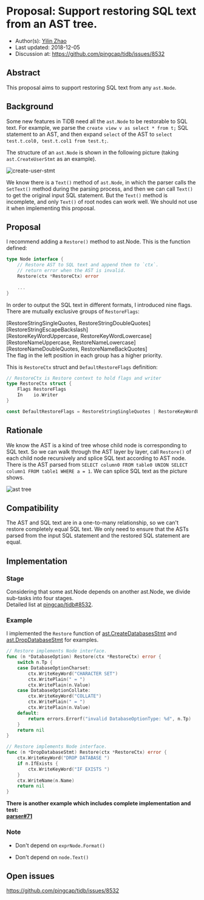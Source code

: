 # Proposal: Support restoring SQL text from an AST tree.

- Author(s):     [Yilin Zhao](https://github.com/leoppro)
- Last updated:  2018-12-05
- Discussion at: https://github.com/pingcap/tidb/issues/8532

## Abstract

This proposal aims to support restoring SQL text from any `ast.Node`.

## Background

Some new features in TiDB need all the `ast.Node` to be restorable to SQL text. 
For example, we parse the `create view v as select * from t;` SQL statement to an AST, 
and then expand `select` of the AST to `select test.t.col0, test.t.col1 from test.t;`.

The structure of an `ast.Node` is shown in the following picture (taking `ast.CreateUserStmt` as an example).

![create-user-stmt](./imgs/create-user-stmt.png)

We know there is a `Text()` method of `ast.Node`, 
in which the parser calls the `SetText()` method during the parsing process, 
and then we can call `Text()` to get the original input SQL statement. 
But the `Text()` method is incomplete, and only `Text()` of root nodes can work well. 
We should not use it when implementing this proposal.

## Proposal

I recommend adding a `Restore()` method to ast.Node. This is the function defined:

```go
type Node interface {
	// Restore AST to SQL text and append them to `ctx`.
	// return error when the AST is invalid.
	Restore(ctx *RestoreCtx) error
	
	...
}
```

In order to output the SQL text in different formats, I introduced nine flags. There are mutually exclusive groups of `RestoreFlags`:  

[RestoreStringSingleQuotes, RestoreStringDoubleQuotes]  
[RestoreStringEscapeBackslash]  
[RestoreKeyWordUppercase, RestoreKeyWordLowercase]  
[RestoreNameUppercase, RestoreNameLowercase]  
[RestoreNameDoubleQuotes, RestoreNameBackQuotes]  
The flag in the left position in each group has a higher priority.  

This is `RestoreCtx` struct and `DefaultRestoreFlags` definition: 

```go
// RestoreCtx is Restore context to hold flags and writer
type RestoreCtx struct {
	Flags RestoreFlags
	In    io.Writer
}

const DefaultRestoreFlags = RestoreStringSingleQuotes | RestoreKeyWordUppercase | RestoreNameBackQuotes
```

## Rationale

We know the AST is a kind of tree whose child node is corresponding to SQL text. 
So we can walk through the AST layer by layer, call `Restore()` of each child node recursively and 
splice SQL text according to AST node. 
There is the AST parsed from `SELECT column0 FROM table0 UNION SELECT column1 FROM table1 WHERE a = 1`. 
We can splice SQL text as the picture shows.

![ast tree](./imgs/ast-tree.png)

## Compatibility

The AST and SQL text are in a one-to-many relationship, so we can't restore completely equal SQL text. 
We only need to ensure that the ASTs parsed from the input SQL statement and the restored SQL statement are equal.

## Implementation

### Stage

Considering that some ast.Node depends on another ast.Node, we divide sub-tasks into four stages.  
Detailed list at [pingcap/tidb#8532](https://github.com/pingcap/tidb/issues/8532).

### Example

I implemented the `Restore` function of [ast.CreateDatabasesStmt](https://github.com/DigitalChinaOpenSource/DCParser/blob/ce5a9247faef2b6876054935a0b0ed3771edf86d/ast/ddl.go#L67) 
and [ast.DropDatabaseStmt](https://github.com/DigitalChinaOpenSource/DCParser/blob/ce5a9247faef2b6876054935a0b0ed3771edf86d/ast/ddl.go#L130) for examples.

```go
// Restore implements Node interface.
func (n *DatabaseOption) Restore(ctx *RestoreCtx) error {
	switch n.Tp {
	case DatabaseOptionCharset:
		ctx.WriteKeyWord("CHARACTER SET")
		ctx.WritePlain(" = ")
		ctx.WritePlain(n.Value)
	case DatabaseOptionCollate:
		ctx.WriteKeyWord("COLLATE")
		ctx.WritePlain(" = ")
		ctx.WritePlain(n.Value)
	default:
		return errors.Errorf("invalid DatabaseOptionType: %d", n.Tp)
	}
	return nil
}
```

```go
// Restore implements Node interface.
func (n *DropDatabaseStmt) Restore(ctx *RestoreCtx) error {
	ctx.WriteKeyWord("DROP DATABASE ")
	if n.IfExists {
		ctx.WriteKeyWord("IF EXISTS ")
	}
	ctx.WriteName(n.Name)
	return nil
}
```

**There is another example which includes complete implementation and test:  
[parser#71](https://github.com/DigitalChinaOpenSource/DCParser/pull/71)**

### Note

* Don't depend on `exprNode.Format()`

* Don't depend on `node.Text()`

## Open issues

https://github.com/pingcap/tidb/issues/8532
